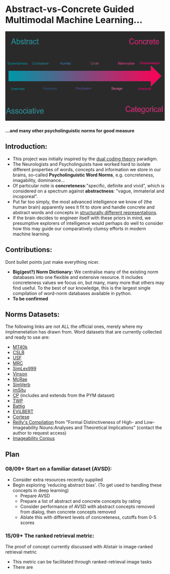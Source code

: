 # Abstract-vs-Concrete Guided Multimodal Machine Learning...
![Alt text](misc/imgs/a-c_scale.png?raw=true "Abstract -> Concrete")
#### ...and many other psycholinguistic norms for good measure

## Introduction:
* This project was initially inspired by the [dual coding theory](https://www.taylorfrancis.com/books/9781315798868) paradigm. 
* The Neurologists and Psycholinguists have worked hard to isolate different properties of words, concepts and information we store in our brains, so-called **Psycholinguistic Word Norms**, e.g. concreteness, imagability, dominance...
* Of particular note is **concreteness**:"specific, definite and vivid", which is considered on a spectrum against **abstractness**: "vague, immaterial and incoporeal".
* Put far too simply, the most advanced intelligence we know of (the human brain) apparently sees it fit to store and handle concrete and abstract words and concepts in [structurally different representations](https://www.semanticscholar.org/paper/Abstract-and-concrete-concepts-have-structurally-Crutch-Warrington/fa8257eb0a6ca226ab65e3873577659d7be1d1a7).
* If the brain decides to engineer itself with these priors in mind, we presumptive explorers of intelligence would perhaps do well to consider how this may guide our comparatively clumsy efforts in modern machine learning.

## Contributions:
Dont bullet points just make everything nicer.
* **Big(gest?) Norm Dictionary:** We centralise many of the existing norm databases into one flexible and extensive resource. It includes concreteness values we focus on, but many, many more that others may find useful. To the best of our knowledge, this is the largest single compilation of word-norm databases available in python.
* **To be confirmed**


## Norms Datasets:
The following links are not ALL the official ones, merely where my implmenetation has drawn from. Word datasets that are currently collected and ready to use are:
* [MT40k](http://crr.ugent.be/papers/Concreteness_ratings_Brysbaert_et_al_BRM.txt)
* [CSLB](http://www.csl.psychol.cam.ac.uk/propertynorms/)
* [USF](https://github.com/teonbrooks/free_association)
* [MRC](https://github.com/samzhang111/mrc-psycholinguistics)
* [SimLex999](https://fh295.github.io/simlex.html)
* [Vinson](https://static-content.springer.com/esm/art%3A10.3758%2FBRM.40.1.183/MediaObjects/Vinson-BRM-2008a.zip)
* [McRae](https://static-content.springer.com/esm/art%3A10.3758%2FBF03192726/MediaObjects/McRae-BRM-2005.zip)
* [SimVerb](https://github.com/benathi/word2gm/tree/master/evaluation_data/simverb/data)
* [imSitu](https://public.ukp.informatik.tu-darmstadt.de/coling18-multimodalSurvey/)
* [CP](https://link.springer.com/article/10.3758/BF03195584#SecESM1) (includes and extends from the PYM dataset)
* [TWP](https://github.com/friendly/WordPools/tree/master/R)
* [Battig](https://github.com/friendly/WordPools/tree/master/R)
* [EViLBERT](https://sapienzanlp.github.io/babelpic/)
* [Cortese](https://link.springer.com/article/10.3758/BF03195585#SecESM1)
* [Reilly's Compilation](https://www.reilly-coglab.com/data) from "Formal Distinctiveness of High- and Low-Imageability Nouns:Analyses and Theoretical Implications" (contact the author to request access)
* [Imageability Corpus](https://github.com/mkasu/imageabilitycorpus)
<!---
    args.MT40k_path     = _resolve_path(args.MT40k_path)
    args.CSLB_path      = _resolve_path(args.CSLB_path)
    args.USF_path       = _resolve_path(args.USF_path)
    args.MRC_path       = _resolve_path(args.MRC_path)
    args.SimLex999_path = _resolve_path(args.SimLex999_path)
    args.Vinson_path    = _resolve_path(args.Vinson_path)
    args.McRae_path     = _resolve_path(args.McRae_path)
    args.SimVerb_path   = _resolve_path(args.SimVerb_path)
    args.imSitu_path    = _resolve_path(args.imSitu_path)
    args.CP_path        = _resolve_path(args.CP_path)
    args.TWP_path       = _resolve_path(args.TWP_path)
    args.Battig_path    = _resolve_path(args.Battig_path)
    args.EViLBERT_path  = _resolve_path(args.EViLBERT_path)
    args.Cortese_path   = _resolve_path(args.Cortese_path)
    args.Reilly_path    = _resolve_path(args.Reilly_path)
    args.MM_imgblty_path= _resolve_path(args.MM_imgblty_path)
    args.sianpar_indo_path  = _resolve_path(args.sianpar_indo_path)
    args.yee_chinese_path   = _resolve_path(args.yee_chinese_path)
    args.megahr_crossling_path  = _resolve_path(args.megahr_crossling_path)
    args.glasgow_path  = _resolve_path(args.glasgow_path)
-->

## Plan
### 08/09+ Start on a familiar dataset (AVSD):
* Consider extra resources recently supplied
* Begin exploring 'reducing abstract bias'. (To get used to handling these concepts in deep learning)
    - Prepare AVSD
    - Prepare a list of abstract and concrete concepts by rating
    - Consider performance of AVSD with abstract concepts removed from dialog, then concrete concepts removed
    - Ablate this with different levels of concreteness, cutoffs from 0-5 scores

### 15/09+ The ranked retrieval metric:
The proof of concept currently discussed with Alistair is image-ranked retrieval metric
* This metric can be facilitated through ranked-retrieval image tasks
* There are 
